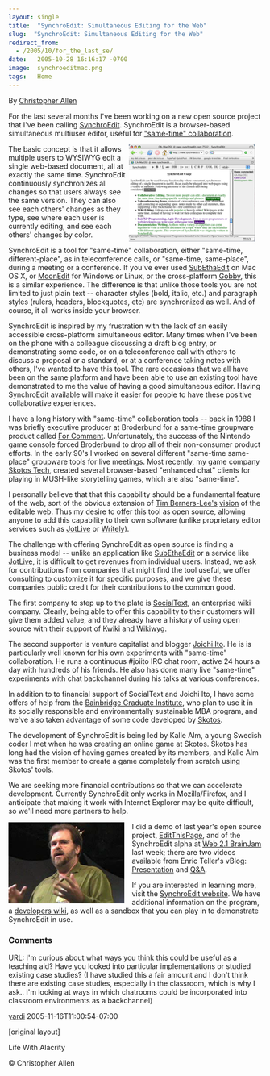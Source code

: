 ```yaml
---
layout: single
title:  "SynchroEdit: Simultaneous Editing for the Web"
slug:  "SynchroEdit: Simultaneous Editing for the Web"
redirect_from:
  - /2005/10/for_the_last_se/
date:   2005-10-28 16:16:17 -0700
image:  synchroeditmac.png
tags:   Home
---
```


By [Christopher Allen](/lwa/about)

For the last several months I've been working on a new open source project that I've been calling [SynchroEdit](http://www.synchroedit.com). SynchroEdit is a browser-based simultaneous multiuser editor, useful for ["same-time" collaboration](http://www.it.bton.ac.uk/staff/rng/teaching/notes/CSCWgroupware.html).

<a href="#"><img width="250px" style=" margin-right:15px" align="right"  src="../assets/images/synchroeditmac.png" alt="synchroeditmac"/></a>
The basic concept is that it allows multiple users to WYSIWYG edit a single web-based document, all at exactly the same time. SynchroEdit continuously synchronizes all changes so that users always see the same version. They can also see each others' changes as they type, see where each user is currently editing, and see each others' changes by color.

SynchroEdit is a tool for "same-time" collaboration, either "same-time, different-place", as in teleconference calls, or "same-time, same-place", during a meeting or a conference. If you've ever used [SubEthaEdit](http://www.codingmonkeys.de/subethaedit/) on Mac OS X, or [MoonEdit](http://www.moonedit.com) for Windows or Linux, or the cross-platform [Gobby](http://gobby.0x539.de/), this is a similar experience. The difference is that unlike those tools you are not limited to just plain text -- character styles (bold, italic, etc.) and paragraph styles (rulers, headers, blockquotes, etc) are synchronized as well. And of course, it all works inside your browser.

SynchroEdit is inspired by my frustration with the lack of an easily accessible cross-platform simultaneous editor. Many times when I've been on the phone with a colleague discussing a draft blog entry, or demonstrating some code, or on a teleconference call with others to discuss a proposal or a standard, or at a conference taking notes with others, I've wanted to have this tool. The rare occasions that we all have been on the same platform and have been able to use an existing tool have demonstrated to me the value of having a good simultaneous editor. Having SynchroEdit available will make it easier for people to have these positive collaborative experiences. 

I have a long history with "same-time" collaboration tools -- back in 1988 I was briefly executive producer at Broderbund for a same-time groupware product called [For Comment](http://www.google.com/search?q=cache:1cDDTqwlqGoJ:www.the-scientist.com/yr1988/jul/software_p22_880725.html+%2Bbroderbund+%2B%22for+comment%22+groupware). Unfortunately, the success of the Nintendo game console forced Broderbund to drop all of their non-consumer product efforts. In the early 90's I worked on several different "same-time same-place" groupware tools for live meetings. Most recently, my game company [Skotos Tech](http://www.skotos.net), created several browser-based "enhanced chat" clients for playing in MUSH-like storytelling games, which are also "same-time".

I personally believe that that this capability should be a fundamental feature of the web, sort of the obvious extension of [Tim Berners-Lee's](http://en.wikipedia.org/wiki/Tim_Berners-Lee) [vision](http://news.bbc.co.uk/1/hi/technology/4132752.stm) of the editable web. Thus my desire to offer this tool as open source, allowing anyone to add this capability to their own software (unlike proprietary editor services such as [JotLive](http://www.jotlive.com) or [Writely](http://www.writely.com/)).

The challenge with offering SynchroEdit as open source is finding a business model -- unlike an application like [SubEthaEdit](http://www.codingmonkeys.de/subethaedit/) or a service like [JotLive](http://www.jotlive.com), it is difficult to get revenues from individual users. Instead, we ask for contributions from companies that might find the tool useful, we offer consulting to customize it for specific purposes, and we give these companies public credit for their contributions to the common good.

The first company to step up to the plate is [SocialText](http://www.socialtext.com), an enterprise wiki company. Clearly, being able to offer this capability to their customers will give them added value, and they already have a history of using open source with their support of [Kwiki](http://www.kwiki.org/) and [Wikiwyg](http://www.wikiwyg.net/).

The second supporter is venture capitalist and blogger [Joichi Ito](http://joi.ito.com/). He is is particularly well known for his own experiments with "same-time" collaboration. He runs a continuous #joiito IRC chat room, active 24 hours a day with hundreds of his friends. He also has done many live "same-time" experiments with chat backchannel during his talks at various conferences.

In addition to to financial support of SocialText and Joichi Ito, I have some offers of help from the [Bainbridge Graduate Institute](http://www.bgiedu.org), who plan to use it in its socially responsible and environmentally sustainable MBA program, and we've also taken advantage of some code developed by [Skotos](http://www.skotos.net/).

The development of SynchroEdit is being led by Kalle Alm, a young Swedish coder I met when he was creating an online game at Skotos. Skotos has long had the vision of having games created by its members, and Kalle Alm was the first member to create a game completely from scratch using Skotos' tools.

We are seeking more financial contributions so that we can accelerate development. Currently SynchroEdit only works in Mozilla/Firefox, and I anticipate that making it work with Internet Explorer may be quite difficult, so we'll need more partners to help.

<img width="230px" style=" margin-right:15px" align="left"  src="../assets/images/christopher_allen_web2point1_brainjam.png" alt="christopher_allen_web2point1_brainjam"/>I did a demo of last year's open source project, [EditThisPage](http://www.EditThisPage.net), and of the SynchroEdit alpha at [Web 2.1 BrainJam](http://www.web2point1.org/) last week; there are two videos available from Enric Teller's vBlog: [Presentation](http://www.cirne.com/vlog/2005/10/10/web-21-a-brainjam-christopher-allen-presentation/) and [Q&A](http://www.cirne.com/vlog/2005/10/10/web-21-a-brainjam-christopher-allen-qa/). 

If you are interested in learning more, visit the [SynchroEdit website](http://www.synchroedit.com). We have additional information on the program, a [developers wiki](http://wiki.synchroedit.com), as well as a sandbox that you can play in to demonstrate SynchroEdit in use.

### Comments

URL: I'm curious about what ways you think this could be useful as a teaching aid? Have you looked into particular implementations or studied existing case studies? (I have studied this a fair amount and I don't think there are existing case studies, especially in the classroom, which is why I ask.. I'm looking at ways in which chatrooms could be incorporated into classroom environments as a backchannel)

[yardi](#) 2005-11-16T11:00:54-07:00

[original layout]

<!-- [Social Software](/tags/social-software/) [User Interface](/tags/user-interface/) [Web/Tech](/tags/web/tech/) [Weblogs](/tags/weblogs/) [Wiki](/tags/wiki/) [synchroedit](/tags/synchroedit/) [simultaneous editor](/tags/simultaneous-editor/) [web editor](/tags/web-editor/) [collaboration](/tags/collaboration/) [same-time](/tags/same-time/) [open source](/tags/open-source/) [alpha](/tags/alpha/) [demo](/tags/demo/) [mozilla](/tags/mozilla/) [firefox](/tags/firefox/) [subethaedit](/tags/subethaedit/) [moonedit](/tags/moonedit/) [gobby](/tags/gobby/) [web2point1](/tags/web2point1/) [for comment](/tags/for-comment/) [jotlive](/tags/jotlive/) [socialtext](/tags/socialtext/) [joichi ito](/tags/joichi-ito/) [kalle alm](/tags/kalle-alm/) -->

Life With Alacrity

© Christopher Allen